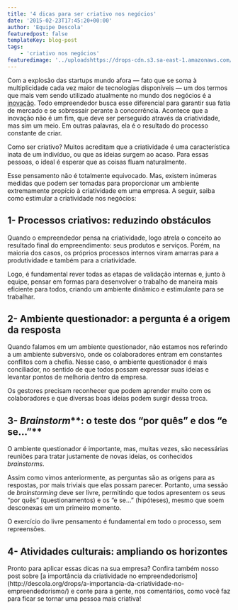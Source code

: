 ```yaml
---
title: '4 dicas para ser criativo nos negócios'
date: '2015-02-23T17:45:20+00:00'
author: 'Equipe Descola'
featuredpost: false
templateKey: blog-post
tags:
    - 'criativo nos negócios'
featuredimage: '../uploadshttps://drops-cdn.s3.sa-east-1.amazonaws.com/drops-new/wp-content/uploads/2015/02/23174520/photo-1416339306562-f3d12fefd36f-150x150.jpg'
---
```

Com a explosão das startups mundo afora — fato que se soma à multiplicidade cada vez maior de tecnologias disponíveis — um dos termos que mais vem sendo utilizado atualmente no mundo dos negócios é a [inovação](http://descola.org/drops/como-o-design-ajuda-a-trazer-inovacoes-para-as-empresas/). Todo empreendedor busca esse diferencial para garantir sua fatia de mercado e se sobressair perante à concorrência. Acontece que a inovação não é um fim, que deve ser perseguido através da criatividade, mas sim um meio. Em outras palavras, ela é o resultado do processo constante de criar.

Como ser criativo? Muitos acreditam que a criatividade é uma característica inata de um indivíduo, ou que as ideias surgem ao acaso. Para essas pessoas, o ideal é esperar que as coisas fluam naturalmente.

Esse pensamento não é totalmente equivocado. Mas, existem inúmeras medidas que podem ser tomadas para proporcionar um ambiente extremamente propício à criatividade em uma empresa. A seguir, saiba como estimular a criatividade nos negócios:

 **1- Processos criativos: reduzindo obstáculos**
-------------------------------------------------

Quando o empreendedor pensa na criatividade, logo atrela o conceito ao resultado final do empreendimento: seus produtos e serviços. Porém, na maioria dos casos, os próprios processos internos viram amarras para a produtividade e também para a criatividade.

Logo, é fundamental rever todas as etapas de validação internas e, junto à equipe, pensar em formas para desenvolver o trabalho de maneira mais eficiente para todos, criando um ambiente dinâmico e estimulante para se trabalhar.

 **2- Ambiente questionador: a pergunta é a origem da resposta**
----------------------------------------------------------------

Quando falamos em um ambiente questionador, não estamos nos referindo a um ambiente subversivo, onde os colaboradores entram em constantes conflitos com a chefia. Nesse caso, o ambiente questionador é mais conciliador, no sentido de que todos possam expressar suas ideias e levantar pontos de melhoria dentro da empresa.

Os gestores precisam reconhecer que podem aprender muito com os colaboradores e que diversas boas ideias podem surgir dessa troca.

 **3- *Brainstorm*****: o teste dos “por quês” e dos “e se…”**
--------------------------------------------------------------

O ambiente questionador é importante, mas, muitas vezes, são necessárias reuniões para tratar justamente de novas ideias, os conhecidos *brainstorms*.

Assim como vimos anteriormente, as perguntas são as origens para as respostas, por mais triviais que elas possam parecer. Portanto, uma sessão de *brainstorming* deve ser livre, permitindo que todos apresentem os seus “por quês” (questionamentos) e os “e se…” (hipóteses), mesmo que soem desconexas em um primeiro momento.

O exercício do livre pensamento é fundamental em todo o processo, sem repreensões.

 **4- Atividades culturais: ampliando os horizontes**
-----------------------------------------------------

<div class="onp-locker-call" data-lock-id="onpLock532244" style="display: none;"> Por fim, é interessante que a empresa estimule atividades culturais sempre que possível. A criatividade é um exercício intelectual que depende de novos contextos para ser estimulada. Desde um passeio até um museu até uma viagem coletiva, tudo é válido.

Uma pessoa consegue trabalhar utlizando-se apenas do conteúdo e bagagem que angariou de suas vivências. Portanto, alguém que costume viajar bastante e ter contato com outras realidades estará mais propício a pensar “fora da caixa” e conceber soluções e ideias mais criativas.

 </div>   
Pronto para aplicar essas dicas na sua empresa? Confira também nosso post sobre [a importância da criatividade no empreendedorismo](http://descola.org/drops/a-importancia-da-criatividade-no-empreendedorismo/) e conte para a gente, nos comentários, como você faz para ficar se tornar uma pessoa mais criativa!